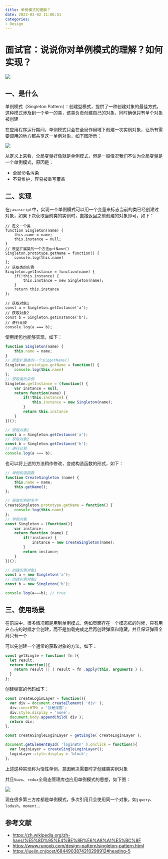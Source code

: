 ```yaml
---
title: 单例模式的理解？
date: 2023-03-02 11:06:51
categories: 
- Design
---
```


# 面试官：说说你对单例模式的理解？如何实现？

![](https://static.vue-js.com/7df7d830-3b2b-11ec-8e64-91fdec0f05a1.png)



  ## 一、是什么

  单例模式（Singleton Pattern）：创建型模式，提供了一种创建对象的最佳方式，这种模式涉及到一个单一的类，该类负责创建自己的对象，同时确保只有单个对象被创建

  在应用程序运行期间，单例模式只会在全局作用域下创建一次实例对象，让所有需要调用的地方都共享这一单例对象，如下图所示：

   ![](https://static.vue-js.com/fa7898d0-3b2c-11ec-8e64-91fdec0f05a1.png)

  从定义上来看，全局变量好像就是单例模式，但是一般情况我们不认为全局变量是一个单例模式，原因是：

  - 全局命名污染
  - 不易维护，容易被重写覆盖



  ## 二、实现

在`javascript`中，实现一个单例模式可以用一个变量来标志当前的类已经创建过对象，如果下次获取当前类的实例时，直接返回之前创建的对象即可，如下：

  ```JS
  // 定义一个类
  function Singleton(name) {
      this.name = name;
      this.instance = null;
  }
  // 原型扩展类的一个方法getName()
  Singleton.prototype.getName = function() {
      console.log(this.name)
  };
  // 获取类的实例
  Singleton.getInstance = function(name) {
      if(!this.instance) {
          this.instance = new Singleton(name);
      }
      return this.instance
  };
  
  // 获取对象1
  const a = Singleton.getInstance('a');
  // 获取对象2
  const b = Singleton.getInstance('b');
  // 进行比较
  console.log(a === b);
  ```

  使用闭包也能够实现，如下：

  ```js
  function Singleton(name) {
      this.name = name;
  }
  // 原型扩展类的一个方法getName()
  Singleton.prototype.getName = function() {
      console.log(this.name)
  };
  // 获取类的实例
  Singleton.getInstance = (function() {
      var instance = null;
      return function(name) {
          if(!this.instance) {
              this.instance = new Singleton(name);
          }
          return this.instance
      }        
  })();
  
  // 获取对象1
  const a = Singleton.getInstance('a');
  // 获取对象2
  const b = Singleton.getInstance('b');
  // 进行比较
  console.log(a === b);
  ```

  也可以将上述的方法稍作修改，变成构造函数的形式，如下：

  ```js
  // 单例构造函数
  function CreateSingleton (name) {
      this.name = name;
      this.getName();
  };
  
  // 获取实例的名字
  CreateSingleton.prototype.getName = function() {
      console.log(this.name)
  };
  // 单例对象
  const Singleton = (function(){
      var instance;
      return function (name) {
          if(!instance) {
              instance = new CreateSingleton(name);
          }
          return instance;
      }
  })();
  
  // 创建实例对象1
  const a = new Singleton('a');
  // 创建实例对象2
  const b = new Singleton('b');
  
  console.log(a===b); // true
  ```

  

  ## 三、使用场景

  在前端中，很多情况都是用到单例模式，例如页面存在一个模态框的时候，只有用户点击的时候才会创建，而不是加载完成之后再创建弹窗和隐藏，并且保证弹窗全局只有一个

  可以先创建一个通常的获取对象的方法，如下：

  ```js
  const getSingle = function( fn ){
    let result;
    return function(){
      return result || ( result = fn .apply(this, arguments ) );
    }
  }; 
  ```

  创建弹窗的代码如下：

  ```js
  const createLoginLayer = function(){
    var div = document.createElement( 'div' );
    div.innerHTML = '我是浮窗';
    div.style.display = 'none';
    document.body.appendChild( div );
    return div;
  }; 
  
  const createSingleLoginLayer = getSingle( createLoginLayer ); 
  
  document.getElementById( 'loginBtn' ).onclick = function(){
    var loginLayer = createSingleLoginLayer();
    loginLayer.style.display = 'block';
  };
  ```

  上述这种实现称为惰性单例，意图解决需要时才创建类实例对象

  并且`Vuex`、`redux`全局态管理库也应用单例模式的思想，如下图：

   ![](https://static.vue-js.com/8be50f80-3b2b-11ec-a752-75723a64e8f5.png)

  现在很多第三方库都是单例模式，多次引用只会使用同一个对象，如`jquery`、`lodash`、`moment`...

  

  ## 参考文献

  - https://zh.wikipedia.org/zh-hans/%E5%8D%95%E4%BE%8B%E6%A8%A1%E5%BC%8F
  - https://www.runoob.com/design-pattern/singleton-pattern.html
  - https://juejin.cn/post/6844903874210299912#heading-5